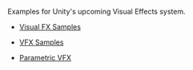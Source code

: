 Examples for Unity's upcoming Visual Effects system.

* [Visual FX Samples](https://github.com/Arzijin/VisualFX-Samples)
* [VFX Samples](https://github.com/supertask/VFXSample)

* [Parametric VFX](https://github.com/IxxyXR/Parametric-VFX)
